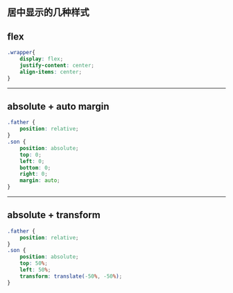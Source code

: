 ## 居中显示的几种样式

## flex
```css
.wrapper{
    display: flex;
    justify-content: center;
    align-items: center;
}
```

---

## absolute + auto margin
```css
.father {
    position: relative;
}
.son {
    position: absolute;
    top: 0;
    left: 0;
    bottom: 0;
    right: 0;
    margin: auto;
}
```

---

## absolute + transform
```css
.father {
    position: relative;
}
.son {
    position: absolute;
    top: 50%;
    left: 50%;
    transform: translate(-50%, -50%);
}
```